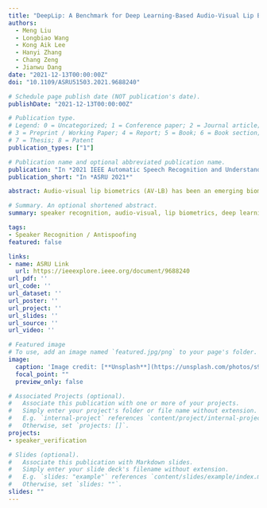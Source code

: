 ```yaml
---
title: "DeepLip: A Benchmark for Deep Learning-Based Audio-Visual Lip Biometrics"
authors:
  - Meng Liu
  - Longbiao Wang
  - Kong Aik Lee
  - Hanyi Zhang
  - Chang Zeng
  - Jianwu Dang
date: "2021-12-13T00:00:00Z"
doi: "10.1109/ASRU51503.2021.9688240"

# Schedule page publish date (NOT publication's date).
publishDate: "2021-12-13T00:00:00Z"

# Publication type.
# Legend: 0 = Uncategorized; 1 = Conference paper; 2 = Journal article;
# 3 = Preprint / Working Paper; 4 = Report; 5 = Book; 6 = Book section;
# 7 = Thesis; 8 = Patent
publication_types: ["1"]

# Publication name and optional abbreviated publication name.
publication: "In *2021 IEEE Automatic Speech Recognition and Understanding Workshop*"
publication_short: "In *ASRU 2021*"

abstract: Audio-visual lip biometrics (AV-LB) has been an emerging biometrics technology that straddles auditory and visual speech processing. Previous works mainly focused on the front-end lip-based feature engineering combined with a shallow statistical back-end model. Over the past decade, convolutional neural network (CNN, or ConvNet) has been widely used and achieved good performance in computer vision and speech processing tasks. However, the lack of a sizeable public AV-LB database led to a stagnation in deep-learning exploration on AV-LB tasks. In addition to the dual audio-visual streams, one essential requirement on the video stream is the region of interest (ROI) around the lips has to be of sufficient resolution. To this end, we compile a moderate-size database using existing public databases. Using this database, we present a deep learning-based AV-LB benchmark, dubbed DeepLip 1 1 https://github.com/DanielMengLiu/DeepLip, realized with convolutional video and audio unimodal modules, and a multimodal fusion module. Our experiments show that DeepLip outperforms the traditional lip-biometrics system in context modeling and achieves over 50% relative improvements compared with its unimodal system, with an equal error rate of 0.75% and 1.11% on the test datasets, respectively.

# Summary. An optional shortened abstract.
summary: speaker recognition, audio-visual, lip biometrics, deep learning, visual speech.

tags:
- Speaker Recognition / Antispoofing
featured: false

links:
- name: ASRU Link
  url: https://ieeexplore.ieee.org/document/9688240
url_pdf: ''
url_code: ''
url_dataset: ''
url_poster: ''
url_project: ''
url_slides: ''
url_source: ''
url_video: ''

# Featured image
# To use, add an image named `featured.jpg/png` to your page's folder. 
image:
  caption: 'Image credit: [**Unsplash**](https://unsplash.com/photos/s9CC2SKySJM)'
  focal_point: ""
  preview_only: false

# Associated Projects (optional).
#   Associate this publication with one or more of your projects.
#   Simply enter your project's folder or file name without extension.
#   E.g. `internal-project` references `content/project/internal-project/index.md`.
#   Otherwise, set `projects: []`.
projects:
- speaker_verification

# Slides (optional).
#   Associate this publication with Markdown slides.
#   Simply enter your slide deck's filename without extension.
#   E.g. `slides: "example"` references `content/slides/example/index.md`.
#   Otherwise, set `slides: ""`.
slides: ""
---
```


<!-- {{% callout note %}}
Click the _Cite_ button above to demo the feature to enable visitors to import publication metadata into their reference management software.
{{% /callout %}} -->

<!-- Supplementary notes can be added here, including [code, math, and images](https://wowchemy.com/docs/writing-markdown-latex/). -->
